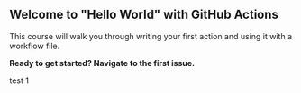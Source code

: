 ## Welcome to "Hello World" with GitHub Actions

This course will walk you through writing your first action and using it with a workflow file. 

**Ready to get started? Navigate to the first issue.**

test 1

